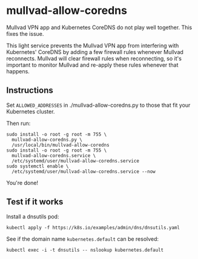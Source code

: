 # mullvad-allow-coredns
Mullvad VPN app and Kubernetes CoreDNS do not play well together. This fixes the issue.

This light service prevents the Mullvad VPN app from interfering with Kubernetes' CoreDNS by adding a few firewall rules whenever Mullvad reconnects. 
Mullvad will clear firewall rules when reconnecting, so it's important to monitor Mullvad and re-apply these rules whenever that happens.

## Instructions
Set `ALLOWED_ADDRESSES` in ./mullvad-allow-coredns.py to those that fit your Kubernetes cluster.

Then run:
```shell
sudo install -o root -g root -m 755 \
  mullvad-allow-coredns.py \
  /usr/local/bin/mullvad-allow-coredns
sudo install -o root -g root -m 755 \
  mullvad-allow-coredns.service \
  /etc/systemd/user/mullvad-allow-coredns.service
sudo systemctl enable \
  /etc/systemd/user/mullvad-allow-coredns.service --now
```

You're done!

## Test if it works
Install a dnsutils pod:
```shell
kubectl apply -f https://k8s.io/examples/admin/dns/dnsutils.yaml
```

See if the domain name `kubernetes.default` can be resolved:
```shell
kubectl exec -i -t dnsutils -- nslookup kubernetes.default
```
